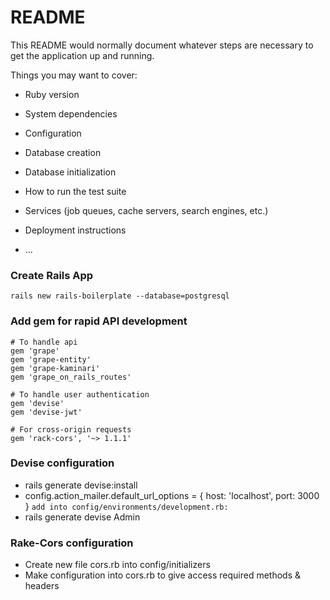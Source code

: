 # README

This README would normally document whatever steps are necessary to get the
application up and running.

Things you may want to cover:

* Ruby version

* System dependencies

* Configuration

* Database creation

* Database initialization

* How to run the test suite

* Services (job queues, cache servers, search engines, etc.)

* Deployment instructions

* ...

### Create Rails App
`rails new rails-boilerplate --database=postgresql`
 
### Add gem for rapid API development
```
# To handle api
gem 'grape'
gem 'grape-entity'
gem 'grape-kaminari'
gem 'grape_on_rails_routes'

# To handle user authentication
gem 'devise'
gem 'devise-jwt'

# For cross-origin requests
gem 'rack-cors', '~> 1.1.1'
```

### Devise configuration
* rails generate devise:install
* config.action_mailer.default_url_options = { host: 'localhost', port: 3000 } `add into config/environments/development.rb:`
* rails generate devise Admin

### Rake-Cors configuration
* Create new file cors.rb into config/initializers
* Make configuration into cors.rb to give access required methods & headers
